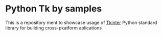 # Python Tk by samples
This is a repository ment to showcase usage of [Tkinter](https://docs.python.org/3/library/tkinter.html) Python standard library for building cross-pkatform aplications

